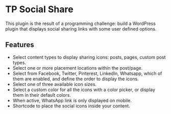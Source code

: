 # TP Social Share

This plugin is the result of a programming challenge: build a WordPress plugin that displays social sharing links with some user defined options.

## Features

- Select content types to display sharing icons: posts, pages, custom post types.
- Select one or more placement locations within the post/page.
- Select from Facebook, Twitter, Pinterest, LinkedIn, Whatsapp, which of them are enabled, and define the order to display the icons.
- Select one of three available icon sizes.
- Select a custom color for all the icons with a color picker, or display them in their default colors.
- When active, WhatsApp link is only displayed on mobile.
- Shortcode to place the social icons inside your content.